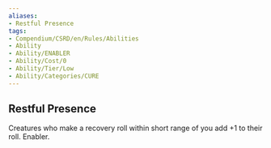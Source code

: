 ```yaml
---
aliases:
- Restful Presence
tags:
- Compendium/CSRD/en/Rules/Abilities
- Ability
- Ability/ENABLER
- Ability/Cost/0
- Ability/Tier/Low
- Ability/Categories/CURE
---
```


  
## Restful Presence  
Creatures who make a recovery roll within short range of you add +1 to their roll. Enabler. 